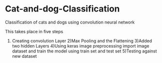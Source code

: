 # Cat-and-dog-Classification
Classification of cats and dogs using convolution neural network

This takes place in five steps

1) Creating convolution Layer
2)Max Pooling and the Flattening
3)Added two hidden Layers 
4)Using keras image preprocessing import image dataset and train the model using train set and test set
5)Testing against new dataset
